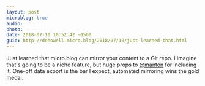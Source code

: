 ```yaml
---
layout: post
microblog: true
audio: 
photo: 
date: 2018-07-10 10:52:42 -0500
guid: http://dehowell.micro.blog/2018/07/10/just-learned-that.html
---
```

Just learned that micro.blog can mirror your content to a Git repo. I imagine that's going to be a niche feature, but huge props to [@manton](https://micro.blog/manton) for including it. One-off data export is the bar I expect, automated mirroring wins the gold medal.
